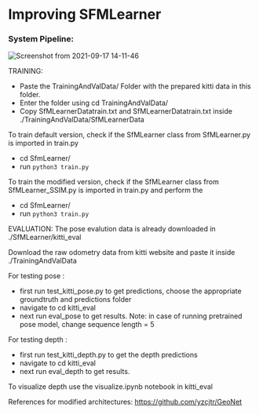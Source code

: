 # Improving SFMLearner

### System Pipeline:

![Screenshot from 2021-09-17 14-11-46](https://user-images.githubusercontent.com/43991028/133834858-1acab633-6fb8-4881-9744-5abd5b73bf08.png)

TRAINING:

- Paste the TrainingAndValData/ Folder with the prepared kitti data in this folder.
- Enter the folder using cd TrainingAndValData/
- Copy SfMLearnerDatatrain.txt and SfMLearnerDatatrain.txt inside ./TrainingAndValData/SfMLearnerData

To train default version, check if the SfMLearner class from SfMLearner.py is imported in train.py

- cd SfmLearner/
- run `python3 train.py`

To train the modified version, check if the SfMLearner class from SfMLearner_SSIM.py is imported in train.py and perform the

- cd SfmLearner/
- run `python3 train.py`

EVALUATION:
The pose evalution data is already downloaded in ./SfMLearner/kitti_eval

Download the raw odometry data from kitti website and paste it inside ./TrainingAndValData

For testing pose :

- first run test_kitti_pose.py to get predictions, choose the appropriate groundtruth and predictions folder
- navigate to cd kitti_eval
- next run eval_pose to get results.
  Note: in case of running pretrained pose model, change sequence length = 5

For testing depth :

- first run test_kitti_depth.py to get the depth predictions
- navigate to cd kitti_eval
- next run eval_depth to get results.

To visualize depth use the visualize.ipynb notebook in kitti_eval

References for modified architectures:
https://github.com/yzcjtr/GeoNet
